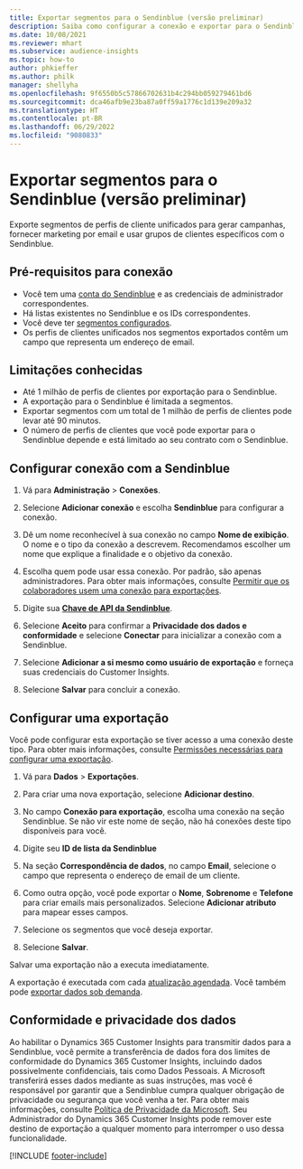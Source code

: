 ```yaml
---
title: Exportar segmentos para o Sendinblue (versão preliminar)
description: Saiba como configurar a conexão e exportar para o Sendinblue.
ms.date: 10/08/2021
ms.reviewer: mhart
ms.subservice: audience-insights
ms.topic: how-to
author: phkieffer
ms.author: philk
manager: shellyha
ms.openlocfilehash: 9f6550b5c57866702631b4c294bb059279461bd6
ms.sourcegitcommit: dca46afb9e23ba87a0ff59a1776c1d139e209a32
ms.translationtype: HT
ms.contentlocale: pt-BR
ms.lasthandoff: 06/29/2022
ms.locfileid: "9080833"
---
```

# <a name="export-segments-to-sendinblue-preview"></a>Exportar segmentos para o Sendinblue (versão preliminar)

Exporte segmentos de perfis de cliente unificados para gerar campanhas, fornecer marketing por email e usar grupos de clientes específicos com o Sendinblue.

## <a name="prerequisites-for-connection"></a>Pré-requisitos para conexão

-   Você tem uma [conta do Sendinblue](https://www.sendinblue.com/) e as credenciais de administrador correspondentes.
-   Há listas existentes no Sendinblue e os IDs correspondentes.
-   Você deve ter [segmentos configurados](segments.md).
-   Os perfis de clientes unificados nos segmentos exportados contêm um campo que representa um endereço de email.

## <a name="known-limitations"></a>Limitações conhecidas

- Até 1 milhão de perfis de clientes por exportação para o Sendinblue.
- A exportação para o Sendinblue é limitada a segmentos.
- Exportar segmentos com um total de 1 milhão de perfis de clientes pode levar até 90 minutos. 
- O número de perfis de clientes que você pode exportar para o Sendinblue depende e está limitado ao seu contrato com o Sendinblue.

## <a name="set-up-connection-to-sendinblue"></a>Configurar conexão com a Sendinblue

1. Vá para **Administração** > **Conexões**.

1. Selecione **Adicionar conexão** e escolha **Sendinblue** para configurar a conexão.

1. Dê um nome reconhecível à sua conexão no campo **Nome de exibição**. O nome e o tipo da conexão a descrevem. Recomendamos escolher um nome que explique a finalidade e o objetivo da conexão.

1. Escolha quem pode usar essa conexão. Por padrão, são apenas administradores. Para obter mais informações, consulte [Permitir que os colaboradores usem uma conexão para exportações](connections.md#allow-contributors-to-use-a-connection-for-exports).

1. Digite sua **[Chave de API da Sendinblue](https://developers.sendinblue.com/docs/getting-started#:~:text=Get%20your%20API%20key&text=You%20can%20create%20one%20from,your%20settings%20This%20API%20key)**.

1. Selecione **Aceito** para confirmar a **Privacidade dos dados e conformidade** e selecione **Conectar** para inicializar a conexão com a Sendinblue.

1. Selecione **Adicionar a si mesmo como usuário de exportação** e forneça suas credenciais do Customer Insights.

1. Selecione **Salvar** para concluir a conexão.

## <a name="configure-an-export"></a>Configurar uma exportação

Você pode configurar esta exportação se tiver acesso a uma conexão deste tipo. Para obter mais informações, consulte [Permissões necessárias para configurar uma exportação](export-destinations.md#set-up-a-new-export).

1. Vá para **Dados** > **Exportações**.

1. Para criar uma nova exportação, selecione **Adicionar destino**.

1. No campo **Conexão para exportação**, escolha uma conexão na seção Sendinblue. Se não vir este nome de seção, não há conexões deste tipo disponíveis para você.

1. Digite seu **ID de lista da Sendinblue** 

1. Na seção **Correspondência de dados**, no campo **Email**, selecione o campo que representa o endereço de email de um cliente. 

1. Como outra opção, você pode exportar o **Nome**, **Sobrenome** e **Telefone** para criar emails mais personalizados. Selecione **Adicionar atributo** para mapear esses campos.

1. Selecione os segmentos que você deseja exportar. 

1. Selecione **Salvar**.

Salvar uma exportação não a executa imediatamente.

A exportação é executada com cada [atualização agendada](system.md#schedule-tab). Você também pode [exportar dados sob demanda](export-destinations.md#run-exports-on-demand). 


## <a name="data-privacy-and-compliance"></a>Conformidade e privacidade dos dados

Ao habilitar o Dynamics 365 Customer Insights para transmitir dados para a Sendinblue, você permite a transferência de dados fora dos limites de conformidade do Dynamics 365 Customer Insights, incluindo dados possivelmente confidenciais, tais como Dados Pessoais. A Microsoft transferirá esses dados mediante as suas instruções, mas você é responsável por garantir que a Sendinblue cumpra qualquer obrigação de privacidade ou segurança que você venha a ter. Para obter mais informações, consulte [Política de Privacidade da Microsoft](https://go.microsoft.com/fwlink/?linkid=396732).
Seu Administrador do Dynamics 365 Customer Insights pode remover este destino de exportação a qualquer momento para interromper o uso dessa funcionalidade.


[!INCLUDE [footer-include](includes/footer-banner.md)]
